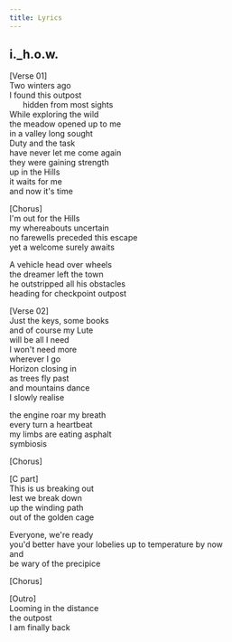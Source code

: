 ```yaml
---
title: Lyrics
---
```


## i.\_h.o.w.

\[Verse 01\]  
Two winters ago  
I found this outpost  
&nbsp;&nbsp;&nbsp;&nbsp;&nbsp;&nbsp;hidden from most sights  
While exploring the wild  
the meadow opened up to me  
     in a valley long sought  
Duty and the task  
have never let me come again  
     they were gaining strength  
up in the Hills  
it waits for me  
     and now it's time  

\[Chorus\]  
I'm out for the Hills  
my whereabouts uncertain  
no farewells preceded this escape  
yet a welcome surely awaits  
  
A vehicle head over wheels  
the dreamer left the town  
he outstripped all his obstacles  
heading for checkpoint outpost  
 
\[Verse 02\]  
Just the keys, some books  
and of course my Lute  
     will be all I need  
I won't need more  
wherever I go  
     Horizon closing in  
as trees fly past  
and mountains dance  
     I slowly realise  

the engine roar my breath  
every turn a heartbeat  
     my limbs are eating asphalt  
symbiosis  

\[Chorus\]  

\[C part\]  
This is us breaking out  
lest we break down  
up the winding path  
out of the golden cage  

Everyone, we're ready  
you'd better have your lobelies up to temperature by now  
and  
be wary of the precipice  

\[Chorus\]  

\[Outro\]  
Looming in the distance  
the outpost  
I am finally back  
